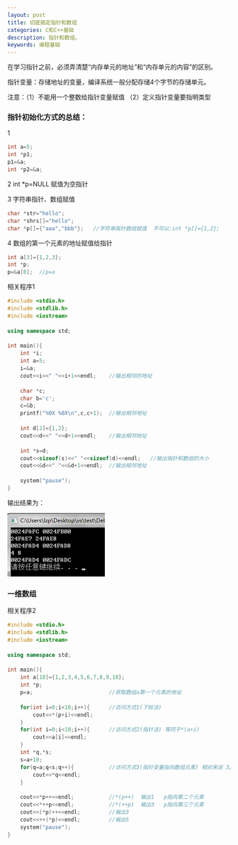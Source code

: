 ```yaml
---
layout: post
title: 切底搞定指针和数组
categories: C和C++基础
description: 指针和数组。
keywords: 编程基础
---
```


在学习指针之前，必须弄清楚“内存单元的地址”和“内存单元的内容”的区别。

指针变量：存储地址的变量，编译系统一般分配存储4个字节的存储单元。

注意：（1）不能用一个整数给指针变量赋值
     （2）定义指针变量要指明类型

### 指针初始化方式的总结： 

1

```cpp
int a=5;
int *p1;
p1=&a;
int *p2=&a;
```

2 int *p=NULL  赋值为空指针

3 字符串指针、数组赋值

```cpp
char *str="hello";
char *shrs[]="hello";
char *p[]={"aaa","bbb"};   //字符串指针数组赋值  不可以:int *p[]={1,2};
```

4 数组的第一个元素的地址赋值给指针

```cpp
int a[3]={1,2,3};
int *p;
p=&a[0];  //p=a
```

相关程序1

```cpp
#include <stdio.h>
#include <stdlib.h>
#include <iostream>

using namespace std;

int main(){
	int *i;
	int a=5;
	i=&a;
	cout<<i<<" "<<i+1<<endl;    //输出相邻的地址

	char *c;
	char b='c';
	c=&b;
	printf("%0X %0X\n",c,c+1);  //输出相邻地址

	int d[2]={1,2};
	cout<<d<<" "<<d+1<<endl;    //输出相邻地址

	int *s=d; 
	cout<<sizeof(s)<<" "<<sizeof(d)<<endl;   //输出指针和数组的大小
	cout<<&d<<" "<<&d+1<<endl;  //输出相邻地址

	system("pause");
}
```

输出结果为：

![](/images/posts/Cpoint/1.png)


### 一维数组

相关程序2

```cpp
#include <stdio.h>
#include <stdlib.h>
#include <iostream>

using namespace std;

int main(){
	int a[10]={1,2,3,4,5,6,7,8,9,10};
	int *p;   
	p=a;                        //获取数组a第一个元素的地址

	for(int i=0;i<10;i++){      //访问方式1(下标法)
		cout<<*(p+i)<<endl;
	}
	for(int i=0;i<10;i++){      //访问方式2(指针法) 等同于*(a+i)
		cout<<a[i]<<endl;
	}
	int *q,*s;
	s=a+10;
	for(q=a;q<s;q++){           //访问方式3(指针变量指向数组元素) 相对来说 3比1和2要快
		cout<<*q<<endl;  
	}

	cout<<*p++<<endl;           //*(p++)  输出1   p指向第二个元素
	cout<<*++p<<endl;           //*(++p)  输出3   p指向第三个元素
	cout<<(*p)++<<endl;         //输出3
	cout<<++(*p)<<endl;         //输出5
	system("pause");
}
```





                      




